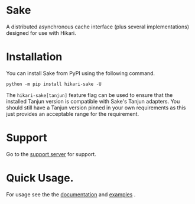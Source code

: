 # Sake

A distributed asynchronous cache interface (plus several implementations) designed for use with Hikari.

# Installation

You can install Sake from PyPI using the following command.

```
python -m pip install hikari-sake -U
```

The `hikari-sake[tanjun]` feature flag can be used to ensure that the installed Tanjun version
is compatible with Sake's Tanjun adapters. You should still have a Tanjun version pinned in
your own requirements as this just provides an acceptable range for the requirement.

# Support

Go to the [support server](https://discord.gg/bZ7BrYJ63g) for support.

# Quick Usage.

For usage see the the [documentation](https://fasterspeeding.github.io/Sake/) and
[examples](https://github.com/FasterSpeeding/Sake/tree/master/examples) .
